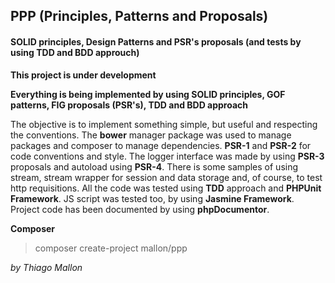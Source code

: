 ## PPP (Principles, Patterns and Proposals)
#### SOLID principles, Design Patterns and PSR's proposals (and tests by using TDD and BDD approuch)

**This project is under development** 

**Everything is being implemented by using SOLID principles, GOF patterns, FIG proposals (PSR's), TDD and BDD approach**

The objective is to implement something simple, but useful and respecting the conventions. The **bower** manager package was used to manage packages and composer to manage dependencies. **PSR-1** and **PSR-2** for code conventions and style. The logger interface was made by using **PSR-3** proposals and autoload using **PSR-4**. There is some samples of using stream, stream wrapper for session and data storage and, of course, to test http requisitions. All the code was tested using **TDD** approach and **PHPUnit Framework**. JS script was tested too, by using **Jasmine Framework**. Project code has been documented by using **phpDocumentor**.

**Composer**
> composer create-project mallon/ppp

*by Thiago Mallon*

